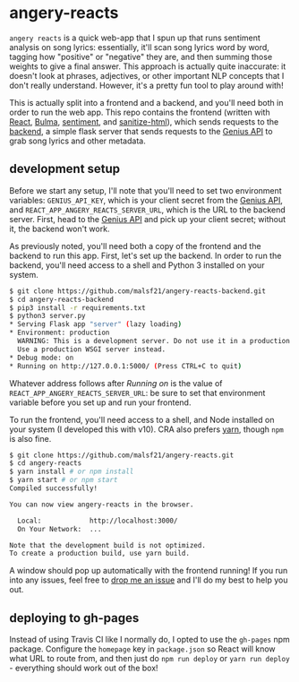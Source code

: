 # angery-reacts

`angery reacts` is a quick web-app that I spun up that runs sentiment analysis on song lyrics: essentially, it'll scan song lyrics word by word, tagging how "positive" or "negative" they are, and then summing those weights to give a final answer. This approach is actually quite inaccurate: it doesn't look at phrases, adjectives, or other important NLP concepts that I don't really understand. However, it's a pretty fun tool to play around with!

This is actually split into a frontend and a backend, and you'll need both in order to run the web app. This repo contains the frontend (written with [React](https://reactjs.org), [Bulma](https://bulma.io), [sentiment](https://www.npmjs.com/package/sentiment), and [sanitize-html](https://www.npmjs.com/package/sanitize-html)), which sends requests to the [backend](https://github.com/malsf21/angery-reacts-backend), a simple flask server that sends requests to the [Genius API](https://docs.genius.com/) to grab song lyrics and other metadata. 

## development setup

Before we start any setup, I'll note that you'll need to set two environment variables: `GENIUS_API_KEY`, which is your client secret from the [Genius API](https://docs.genius.com/), and `REACT_APP_ANGERY_REACTS_SERVER_URL`, which is the URL to the backend server. First, head to the [Genius API](https://docs.genius.com/) and pick up your client secret; without it, the backend won't work.

As previously noted, you'll need both a copy of the frontend and the backend to run this app. First, let's set up the backend. In order to run the backend, you'll need access to a shell and Python 3 installed on your system.

```sh
$ git clone https://github.com/malsf21/angery-reacts-backend.git
$ cd angery-reacts-backend
$ pip3 install -r requirements.txt
$ python3 server.py
* Serving Flask app "server" (lazy loading)
* Environment: production
  WARNING: This is a development server. Do not use it in a production deployment.
  Use a production WSGI server instead.
* Debug mode: on
* Running on http://127.0.0.1:5000/ (Press CTRL+C to quit)
```

Whatever address follows after *Running on* is the value of `REACT_APP_ANGERY_REACTS_SERVER_URL`: be sure to set that environment variable before you set up and run your frontend.

To run the frontend, you'll need access to a shell, and Node installed on your system (I developed this with v10). CRA also prefers [yarn](https://yarnpkg.com), though `npm` is also fine.

```sh
$ git clone https://github.com/malsf21/angery-reacts.git
$ cd angery-reacts
$ yarn install # or npm install
$ yarn start # or npm start
Compiled successfully!

You can now view angery-reacts in the browser.

  Local:            http://localhost:3000/
  On Your Network:  ...

Note that the development build is not optimized.
To create a production build, use yarn build.
```

A window should pop up automatically with the frontend running! If you run into any issues, feel free to [drop me an issue](https://github.com/malsf21/angery-reacts/issues) and I'll do my best to help you out.

## deploying to gh-pages

Instead of using Travis CI like I normally do, I opted to use the `gh-pages` npm package. Configure the `homepage` key in `package.json` so React will know what URL to route from, and then just do `npm run deploy` or `yarn run deploy` - everything should work out of the box!